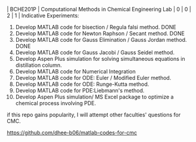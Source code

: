 | BCHE201P | Computational Methods in Chemical Engineering Lab | 0 | 0 | 2 | 1 |
Indicative Experiments:
1. Develop MATLAB code for bisection / Regula falsi method. DONE
2. Develop MATLAB code for Newton Raphson / Secant method. DONE
3. Develop MATLAB code for Gauss Elimination / Gauss Jordan method. DONE
4. Develop MATLAB code for Gauss Jacobi / Gauss Seidel method.
5. Develop Aspen Plus simulation for solving simultaneous equations in distillation column.
6. Develop MATLAB code for Numerical Integration
7. Develop MATLAB code for ODE: Euler / Modified Euler method.
8. Develop MATLAB code for ODE: Runge-Kutta method.
9. Develop MATLAB code for PDE:Liebmann's method.
10. Develop Aspen Plus simulation/ MS Excel package to optimize a chemical process involving PDE.

if this repo gains popularity, I will attempt other faculties' questions for CMC.

https://github.com/dhee-b06/matlab-codes-for-cmc
